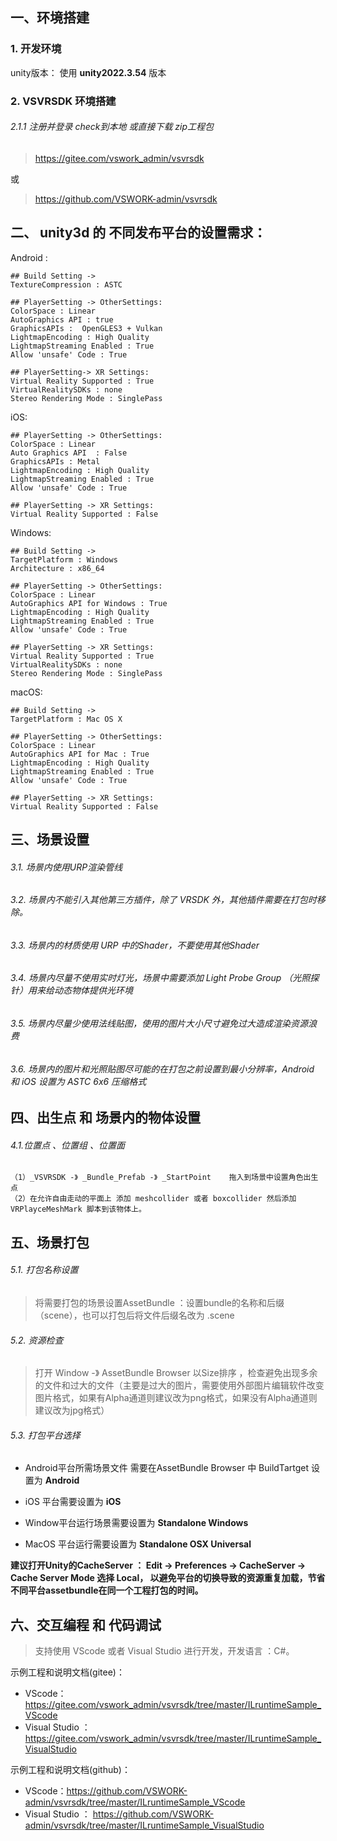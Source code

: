 ## 一、环境搭建
### 1. 开发环境
unity版本： 使用 **unity2022.3.54**  版本
### 2. VSVRSDK 环境搭建
###### 2.1.1  注册并登录 check到本地 或直接下载 zip工程包
> https://gitee.com/vswork_admin/vsvrsdk

或

> https://github.com/VSWORK-admin/vsvrsdk

## 二、 unity3d 的 不同发布平台的设置需求：

Android :
```
## Build Setting -> 
TextureCompression : ASTC 

## PlayerSetting -> OtherSettings:
ColorSpace : Linear
AutoGraphics API : true
GraphicsAPIs :  OpenGLES3 + Vulkan
LightmapEncoding : High Quality 
LightmapStreaming Enabled : True 
Allow 'unsafe' Code : True

## PlayerSetting-> XR Settings:
Virtual Reality Supported : True
VirtualRealitySDKs : none
Stereo Rendering Mode : SinglePass
```

iOS:
```
## PlayerSetting -> OtherSettings: 
ColorSpace : Linear
Auto Graphics API  : False 
GraphicsAPIs : Metal
LightmapEncoding : High Quality 
LightmapStreaming Enabled : True
Allow 'unsafe' Code : True

## PlayerSetting -> XR Settings: 
Virtual Reality Supported : False
```

Windows:
```
## Build Setting -> 
TargetPlatform : Windows
Architecture : x86_64 

## PlayerSetting -> OtherSettings: 
ColorSpace : Linear
AutoGraphics API for Windows : True 
LightmapEncoding : High Quality 
LightmapStreaming Enabled : True
Allow 'unsafe' Code : True

## PlayerSetting -> XR Settings: 
Virtual Reality Supported : True
VirtualRealitySDKs : none
Stereo Rendering Mode : SinglePass
```

macOS:
```
## Build Setting -> 
TargetPlatform : Mac OS X

## PlayerSetting -> OtherSettings: 
ColorSpace : Linear
AutoGraphics API for Mac : True
LightmapEncoding : High Quality 
LightmapStreaming Enabled : True
Allow 'unsafe' Code : True

## PlayerSetting -> XR Settings: 
Virtual Reality Supported : False
```



## 三、场景设置
###### 3.1. 场景内使用URP渲染管线
###### 3.2. 场景内不能引入其他第三方插件，除了 VRSDK 外，其他插件需要在打包时移除。
###### 3.3. 场景内的材质使用  URP 中的Shader，不要使用其他Shader
###### 3.4. 场景内尽量不使用实时灯光，场景中需要添加 Light Probe Group （光照探针）用来给动态物体提供光环境
###### 3.5. 场景内尽量少使用法线贴图，使用的图片大小尺寸避免过大造成渲染资源浪费
###### 3.6. 场景内的图片和光照贴图尽可能的在打包之前设置到最小分辨率，Android 和 iOS 设置为 ASTC 6x6 压缩格式

## 四、出生点 和 场景内的物体设置
###### 4.1.位置点 、位置组 、位置面
```
（1）_VSVRSDK -》 _Bundle_Prefab -》 _StartPoint	拖入到场景中设置角色出生点
（2）在允许自由走动的平面上 添加 meshcollider 或者 boxcollider 然后添加 VRPlayceMeshMark 脚本到该物体上。
```

## 五、场景打包
###### 5.1. 打包名称设置
> 将需要打包的场景设置AssetBundle ：设置bundle的名称和后缀（scene），也可以打包后将文件后缀名改为 .scene 
###### 5.2. 资源检查
> 打开 Window -》 AssetBundle Browser	以Size排序 ，检查避免出现多余的文件和过大的文件（主要是过大的图片，需要使用外部图片编辑软件改变图片格式，如果有Alpha通道则建议改为png格式，如果没有Alpha通道则建议改为jpg格式）
###### 5.3. 打包平台选择

- Android平台所需场景文件 需要在AssetBundle Browser 中 BuildTartget 设置为 **Android**

- iOS 平台需要设置为 **iOS**

- Window平台运行场景需要设置为 **Standalone Windows**

- MacOS 平台运行需要设置为  **Standalone OSX Universal**

**建议打开Unity的CacheServer ： Edit -> Preferences -> CacheServer -> Cache Server Mode  选择 Local， 以避免平台的切换导致的资源重复加载，节省不同平台assetbundle在同一个工程打包的时间。**


## 六、交互编程 和 代码调试
> 支持使用 VScode  或者 Visual Studio  进行开发，开发语言 ：C#。

示例工程和说明文档(gitee)： 
- VScode：https://gitee.com/vswork_admin/vsvrsdk/tree/master/ILruntimeSample_VScode
- Visual Studio ： https://gitee.com/vswork_admin/vsvrsdk/tree/master/ILruntimeSample_VisualStudio

示例工程和说明文档(github)： 
- VScode：https://github.com/VSWORK-admin/vsvrsdk/tree/master/ILruntimeSample_VScode
- Visual Studio ： https://github.com/VSWORK-admin/vsvrsdk/tree/master/ILruntimeSample_VisualStudio

```